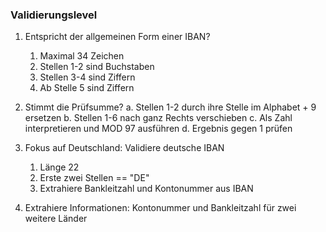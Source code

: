 ### Validierungslevel

1. Entspricht der allgemeinen Form einer IBAN? 
	1. Maximal 34 Zeichen
	2. Stellen 1-2 sind Buchstaben
	3. Stellen 3-4 sind Ziffern
	4. Ab Stelle 5 sind Ziffern

2. Stimmt die Prüfsumme?
	a. Stellen 1-2 durch ihre Stelle im Alphabet + 9 ersetzen
	b. Stellen 1-6 nach ganz Rechts verschieben
	c. Als Zahl interpretieren und MOD 97 ausführen
	d. Ergebnis gegen 1 prüfen

3. Fokus auf Deutschland: Validiere deutsche IBAN
	1. Länge 22
	2. Erste zwei Stellen == "DE"
	3. Extrahiere Bankleitzahl und Kontonummer aus IBAN

4. Extrahiere Informationen: Kontonummer und Bankleitzahl für zwei weitere Länder

